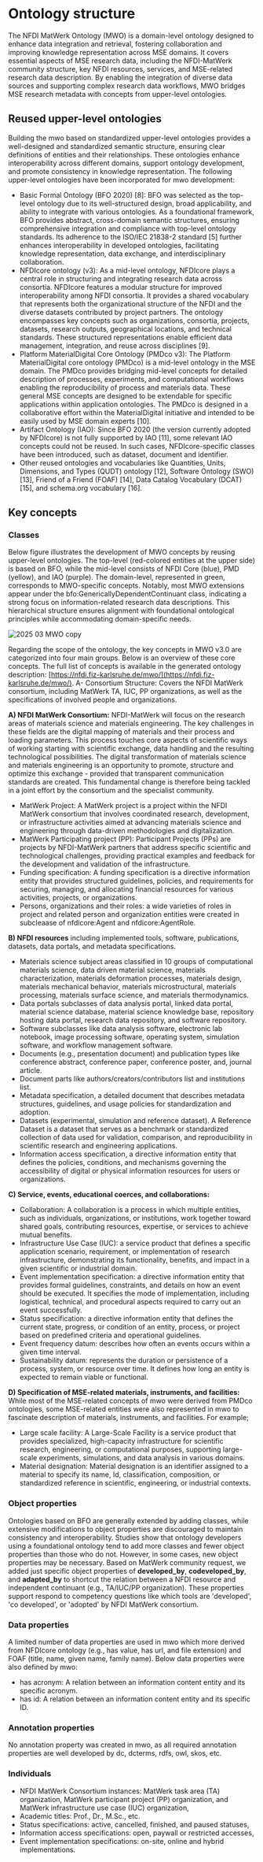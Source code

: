 # Ontology structure 
The NFDI MatWerk Ontology (MWO) is a domain-level ontology designed to enhance data integration and retrieval, fostering collaboration and improving knowledge representation across MSE domains. It covers essential aspects of MSE research data, including the NFDI-MatWerk community structure, key NFDI resources, services, and MSE-related research data description. By enabling the integration of diverse data sources and supporting complex research data workflows, MWO bridges MSE research metadata with concepts from upper-level ontologies.

## Reused upper-level ontologies  
Building the mwo based on standardized upper-level ontologies provides a well-designed and standardized semantic structure, ensuring clear definitions of entities and their relationships. These ontologies enhance interoperability across different domains, support ontology development, and promote consistency in knowledge representation. The following upper-level ontologies have been incorporated for mwo development:  
- Basic Formal Ontology (BFO 2020) [8]: BFO was selected as the top-level ontology due to its well-structured design, broad applicability, and ability to integrate with various ontologies. As a foundational framework, BFO provides abstract, cross-domain semantic structures, ensuring comprehensive integration and compliance with top-level ontology standards. Its adherence to the ISO/IEC 21838-2 standard [5] further enhances interoperability in developed ontologies, facilitating knowledge representation, data exchange, and interdisciplinary collaboration.
- NFDIcore ontology (v3): As a mid-level ontology, NFDIcore plays a central role in structuring and integrating research data across consortia. NFDIcore features a modular structure for improved interoperability among NFDI consortia. It provides a shared vocabulary that represents both the organizational structure of the NFDI and the diverse datasets contributed by project partners. The ontology encompasses key concepts such as organizations, consortia, projects, datasets, research outputs, geographical locations, and technical standards. These structured representations enable efficient data management, integration, and reuse across disciplines [9].
- Platform MaterialDigital Core Ontology (PMDco v3): The Platform MaterialDigital core ontology (PMDco) is a mid-level ontology in the MSE domain. The PMDco provides bridging mid-level concepts for detailed description of processes, experiments, and computational workflows enabling the reproducibility of process and materials data. These general MSE concepts are designed to be extendable for specific applications within application ontologies. The PMDco is designed in a collaborative effort within the MaterialDigital initiative and intended to be easily used by MSE domain experts [10].
- Artifact Ontology (IAO): Since BFO 2020 (the version currently adopted by NFDIcore) is not fully supported by IAO [11], some relevant IAO concepts could not be reused. In such cases, NFDIcore-specific classes have been introduced, such as dataset, document and identifier.
- Other reused ontologies and vocabularies like Quantities, Units, Dimensions, and Types (QUDT) ontology [12], Software Ontology (SWO) [13], Friend of a Friend (FOAF) [14], Data Catalog Vocabulary (DCAT) [15], and schema.org vocabulary [16].

## Key concepts  
### Classes  
Below figure illustrates the development of MWO concepts by reusing upper-level ontologies. The top-level (red-colored entities at the upper side) is based on BFO, while the mid-level consists of NFDI Core (blue), PMD (yellow), and IAO (purple). The domain-level, represented in green, corresponds to MWO-specific concepts. Notably, most MWO extensions appear under the bfo:GenericallyDependentContinuant class, indicating a strong focus on information-related research data descriptions. This hierarchical structure ensures alignment with foundational ontological principles while accommodating domain-specific needs. 

![2025 03 MWO copy](https://github.com/user-attachments/assets/f145c536-cf1a-4e00-9cf8-352511488c67)

Regarding the scope of the ontology, the key concepts in MWO v3.0 are categorized into four main groups. Below is an overview of these core concepts. The full list of concepts is available in the generated ontology description: [https://nfdi.fiz-karlsruhe.de/mwo/](https://nfdi.fiz-karlsruhe.de/mwo/).
A- Consortium Structure: Covers the NFDI MatWerk consortium, including MatWerk TA, IUC, PP organizations, as well as the specifications of involved people and organizations.   

**A) NFDI MatWerk Consortium:** NFDI-MatWerk will focus on the research areas of materials science and materials engineering. The key challenges in these fields are the digital mapping of materials and their process and loading parameters. This process touches core aspects of scientific ways of working starting with scientific exchange, data handling and the resulting technological possibilities. The digital transformation of materials science and materials engineering is an opportunity to promote, structure and optimize this exchange - provided that transparent communication standards are created. This fundamental change is therefore being tackled in a joint effort by the consortium and the specialist community.  
- MatWerk Project: A MatWerk project is a project within the NFDI MatWerk consortium that involves coordinated research, development, or infrastructure activities aimed at advancing materials science and engineering through data-driven methodologies and digitalization.
- MatWerk Participating project (PP): Participant Projects (PPs) are projects by NFDI-MatWerk partners that address specific scientific and technological challenges, providing practical examples and feedback for the development and validation of the infrastructure.
- Funding specification: A funding specification is a directive information entity that provides structured guidelines, policies, and requirements for securing, managing, and allocating financial resources for various activities, projects, or organizations.
- Persons, organizations and their roles: a wide varieties of roles in project and related person and organization entities were created in subcleaase of nfdicore:Agent and nfdicore:AgentRole.
  
**B) NFDI resources** including implemented tools, software, publications, datasets, data portals, and metadata specifications.
-	Materials science subject areas classified in 10 groups of computational materials science, data driven material science, materials characterization, materials deformation processes, materials design, materials mechanical behavior, materials microstructural, materials processing, materials surface science, and materials thermodynamics.
-	Data portals subclasses of data analysis portal, linked data portal, material science database, material science knowledge base, repository hosting data portal, research data repository, and software repository.
-	Software subclasses like data analysis software, electronic lab notebook, image processing software, operating system, simulation software, and workflow management software.
-	Documents (e.g., presentation document) and publication types like conference abstract, conference paper, conference poster, and, journal article.
-	Document parts like authors/creators/contributors list and institutions list.
-	Metadata specification, a detailed document that describes metadata structures, guidelines, and usage policies for standardization and adoption.
-	Datasets (experimental, simulation and reference dataset). A Reference Dataset is a dataset that serves as a benchmark or standardized collection of data used for validation, comparison, and reproducibility in scientific research and engineering applications.
-	Information access specification, a directive information entity that defines the policies, conditions, and mechanisms governing the accessibility of digital or physical information resources for users or organizations.
  
**C) Service, events, educational coerces, and collaborations:** 
-	Collaboration: A collaboration is a process in which multiple entities, such as individuals, organizations, or institutions, work together toward shared goals, contributing resources, expertise, or services to achieve mutual benefits.
-	Infrastructure Use Case (IUC): a service product that defines a specific application scenario, requirement, or implementation of research infrastructure, demonstrating its functionality, benefits, and impact in a given scientific or industrial domain.
-	Event implementation specification: a directive information entity that provides formal guidelines, constraints, and details on how an event should be executed. It specifies the mode of implementation, including logistical, technical, and procedural aspects required to carry out an event successfully.
-	Status specification: a directive information entity that defines the current state, progress, or condition of an entity, process, or project based on predefined criteria and operational guidelines.
-	Event frequency datum: describes how often an events occurs within a given time interval.
-	Sustainability datum: represents the duration or persistence of a process, system, or resource over time. It defines how long an entity is expected to remain viable or functional.
  
**D) Specification of MSE-related materials, instruments, and facilities:** While most of the MSE-related concepts of mwo were derived from PMDco ontologies, some MSE-related entities were also represented in mwo to fascinate description of materials, instruments, and facilities. For example;
-	Large scale facility: A Large-Scale Facility is a service product that provides specialized, high-capacity infrastructure for scientific research, engineering, or computational purposes, supporting large-scale experiments, simulations, and data analysis in various domains.
-	Material designation: Material designation is an identifier assigned to a material to specify its name, Id, classification, composition, or standardized reference in scientific, engineering, or industrial contexts.

### Object properties  
Ontologies based on BFO are generally extended by adding classes, while extensive modifications to object properties are discouraged to maintain consistency and interoperability. Studies show that ontology developers using a foundational ontology tend to add more classes and fewer object properties than those who do not. However, in some cases, new object properties may be necessary. Based on MatWerk community request, we added just specific object properties of **developed_by**, **codeveloped_by**, and **adapted_by** to shortcut the relation between a NFDI resource and independent continuant (e.g., TA/IUC/PP organization). These properties support respond to competency questions like which tools are 'developed', 'co developed', or 'adopted' by NFDI MatWerk consortium.

### Data properties  
A limited number of data properties are used in mwo which more derived from NFDIcore ontology (e.g., has value, has url, and file extension) and FOAF (title, name, given name, family name).  Below data properties were also defined by mwo: 
-	has acronym: A relation between an information content entity and its specific acronym.
-	has id: A relation between an information content entity and its specific ID.

### Annotation properties  
No annotation property was created in mwo, as all required annotation properties are well developed by dc, dcterms, rdfs, owl, skos, etc.

### Individuals
-	NFDI MatWerk Consortium instances: MatWerk task area (TA) organization, MatWerk participant project (PP) organization, and MatWerk infrastructure use case (IUC) organization,
-	Academic titles: Prof., Dr., M.Sc., etc. 
-	Status specifications: active, cancelled, finished, and paused statuses,
-	Information access specifications: open, paywall or restricted accesses,
-	Event implementation specifications: on-site, online and hybrid implementations.
